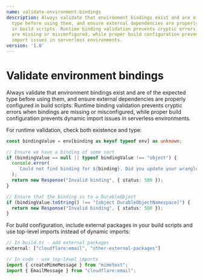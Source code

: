 ```yaml
---
name: validate-environment-bindings
description: Always validate that environment bindings exist and are of the expected
  type before using them, and ensure external dependencies are properly configured
  in build scripts. Runtime binding validation prevents cryptic errors when bindings
  are missing or misconfigured, while proper build configuration prevents dynamic
  import issues in serverless environments.
version: '1.0'
---
```

# Validate environment bindings

Always validate that environment bindings exist and are of the expected type before using them, and ensure external dependencies are properly configured in build scripts. Runtime binding validation prevents cryptic errors when bindings are missing or misconfigured, while proper build configuration prevents dynamic import issues in serverless environments.

For runtime validation, check both existence and type:
```ts
const bindingValue = env[binding as keyof typeof env] as unknown;

// Ensure we have a binding of some sort
if (bindingValue == null || typeof bindingValue !== "object") {
  console.error(
    `Could not find binding for ${binding}. Did you update your wrangler configuration?`
  );
  return new Response("Invalid binding", { status: 500 });
}

// Ensure that the binding is to a DurableObject
if (bindingValue.toString() !== "[object DurableObjectNamespace]") {
  return new Response("Invalid binding", { status: 500 });
}
```

For build configuration, include external packages in your build scripts and use top-level imports instead of dynamic imports:
```ts
// In build.ts - add external packages
external: ["cloudflare:email", "other-external-packages"]

// In code - use top-level imports
import { createMimeMessage } from "mimetext";
import { EmailMessage } from "cloudflare:email";
```
